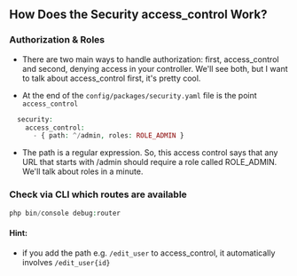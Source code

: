 ## How Does the Security access_control Work?


### Authorization & Roles

- There are two main ways to handle authorization: first, access_control and second, denying access in your controller. We'll see both, but I want to talk about access_control first, it's pretty cool.

- At the end of the ``config/packages/security.yaml`` file is the point ``access_control``
```php
  security:
    access_control:
      - { path: ^/admin, roles: ROLE_ADMIN }
  ```

- The path is a regular expression. So, this access control says that any URL that starts with /admin should require a role called ROLE_ADMIN. We'll talk about roles in a minute.

### Check via CLI which routes are available
```php 
php bin/console debug:router
```

#### Hint:
- if you add the path e.g. ```/edit_user``` to access_control, it automatically involves ```/edit_user{id}```  